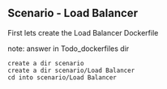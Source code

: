 ##  Scenario - Load Balancer

First lets create the Load Balancer Dockerfile

note:
answer in Todo_dockerfiles dir

    create a dir scenario
    create a dir scenario/Load Balancer
    cd into scenario/Load Balancer
